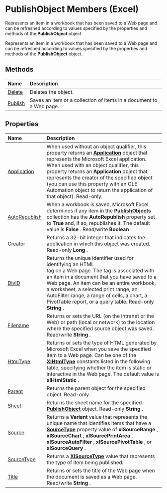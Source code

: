 
# PublishObject Members (Excel)
Represents an item in a workbook that has been saved to a Web page and can be refreshed according to values specified by the properties and methods of the  **PublishObject** object.

Represents an item in a workbook that has been saved to a Web page and can be refreshed according to values specified by the properties and methods of the  **PublishObject** object.


## Methods



|**Name**|**Description**|
|:-----|:-----|
|[Delete](c774e567-e7e6-4a0f-508b-4b2ad4a5e40b.md)|Deletes the object.|
|[Publish](3bb70102-c440-8e49-1734-d72945324d5c.md)|Saves an item or a collection of items in a document to a Web page.|

## Properties



|**Name**|**Description**|
|:-----|:-----|
|[Application](1463e2bd-98ea-7391-0762-cc362af9856c.md)|When used without an object qualifier, this property returns an  **[Application](19b73597-5cf9-4f56-8227-b5211f657f6f.md)** object that represents the Microsoft Excel application. When used with an object qualifier, this property returns an **Application** object that represents the creator of the specified object (you can use this property with an OLE Automation object to return the application of that object). Read-only.|
|[AutoRepublish](edf5579f-eb70-85d3-de5d-1ae229359898.md)|When a workbook is saved, Microsoft Excel determines if any item in the  **[PublishObjects](33ad393e-5ab6-2531-5e5b-42930fc596c0.md)** collection has the **AutoRepublish** property set to **True** and, if so, republishes it. The default value is **False** . Read/write **Boolean** .|
|[Creator](9f579e1f-3943-e116-bbe4-3ef58dc9179e.md)|Returns a 32-bit integer that indicates the application in which this object was created. Read-only  **Long** .|
|[DivID](a60bb113-e04f-7de7-98f0-3ddb0e51dcdc.md)|Returns the unique identifier used for identifying an HTML <DIV> tag on a Web page. The tag is associated with an item in a document that you have saved to a Web page. An item can be an entire workbook, a worksheet, a selected print range, an AutoFilter range, a range of cells, a chart, a PivotTable report, or a query table. Read-only  **String** .|
|[Filename](bd0a4a76-62b8-95bc-37d3-efc1249f9bc8.md)|Returns or sets the URL (on the intranet or the Web) or path (local or network) to the location where the specified source object was saved. Read/write  **String** .|
|[HtmlType](16eb28e2-6535-7c44-ad8b-92078d44452a.md)|Returns or sets the type of HTML generated by Microsoft Excel when you save the specified item to a Web page. Can be one of the  **[XlHtmlType](1eb7246a-ca31-f468-0a75-363af7100e98.md)** constants listed in the following table, specifying whether the item is static or interactive in the Web page. The default value is **xlHtmlStatic** .|
|[Parent](7cf20c96-55d7-9bc6-453f-ec75d33e0651.md)|Returns the parent object for the specified object. Read-only.|
|[Sheet](37aedf9e-01e1-0790-d141-6d2490e3eab2.md)|Returns the sheet name for the specified  **[PublishObject](da719d86-b65b-3bbd-c0fc-8b3113777540.md)** object. Read-only **String** .|
|[Source](2f8ca565-91f1-9636-d0c2-f5988c176ddb.md)|Returns a  **Variant** value that represents the unique name that identifies items that have a **[SourceType](4d22915d-c5a3-c06f-85dc-3c6394644cec.md)** property value of **xlSourceRange** , **xlSourceChart** , **xlSourcePrintArea** , **xlSourceAutoFilter** , **xlSourcePivotTable** , or **xlSourceQuery** .|
|[SourceType](4d22915d-c5a3-c06f-85dc-3c6394644cec.md)|Returns a  **[XlSourceType](d2effec0-3c7b-4347-99c0-0044c7471555.md)** value that represents the type of item being published.|
|[Title](3e8eae5c-62f5-3d72-2c27-ff5107153adc.md)|Returns or sets the title of the Web page when the document is saved as a Web page. Read/write  **String** .|
